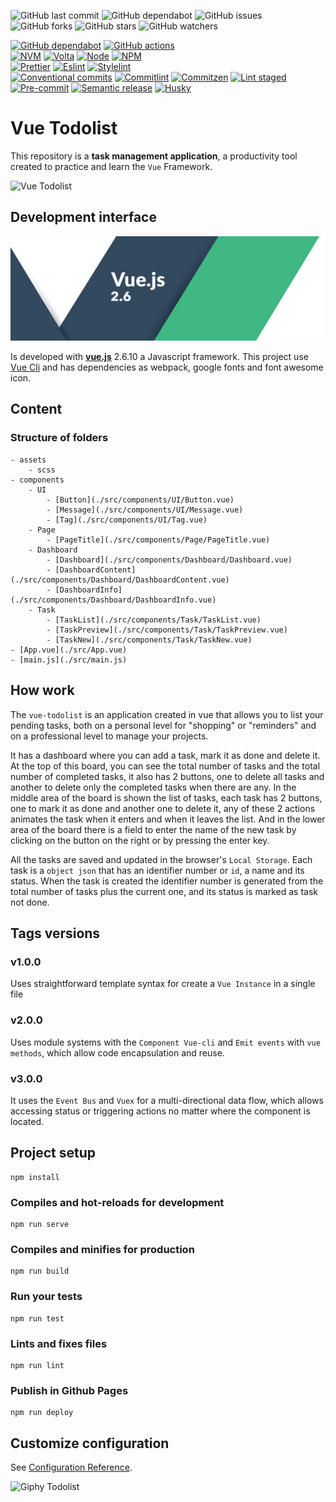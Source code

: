 ![GitHub last commit](https://img.shields.io/github/last-commit/beatrizsmerino/vue-todolist)
![GitHub dependabot](https://img.shields.io/badge/dependabot-enabled-025e8c?logo=Dependabot)
![GitHub issues](https://img.shields.io/github/issues/beatrizsmerino/vue-todolist)
![GitHub forks](https://img.shields.io/github/forks/beatrizsmerino/vue-todolist)
![GitHub stars](https://img.shields.io/github/stars/beatrizsmerino/vue-todolist)
![GitHub watchers](https://img.shields.io/github/watchers/beatrizsmerino/vue-todolist)

[![GitHub dependabot](https://img.shields.io/badge/dependabot-025e8c.svg?logo=Dependabot)](https://github.com/dependabot)
[![GitHub actions](https://img.shields.io/badge/github--actions-025e8c.svg?logo=githubactions&logoColor=FFFFFF)](https://docs.github.com/es/actions)  
[![NVM](https://img.shields.io/badge/nvm-F4DD4B.svg)](https://github.com/nvm-sh/nvm)
[![Volta](https://img.shields.io/badge/volta-79BAC1.svg)](https://docs.volta.sh/reference/setup)
[![Node](https://img.shields.io/badge/node-43853D.svg)](https://nodejs.org/en/)
[![NPM](https://img.shields.io/badge/npm-CC3534.svg)](https://www.npmjs.com/)  
[![Prettier](https://img.shields.io/badge/prettier-F8BC45.svg?logo=prettier&labelColor=1A2B34)](https://prettier.io/)
[![Eslint](https://img.shields.io/badge/eslint-4B32C3.svg?logo=eslint&labelColor=341BAB)](https://eslint.org/)
[![Stylelint](https://img.shields.io/badge/stylelint-3578e5.svg?logo=stylelint&logoColor=000000&labelColor=306cce)](https://stylelint.io/)  
[![Conventional commits](https://img.shields.io/badge/conventional--commits-fa6673.svg?logo=conventionalcommits&logoColor=FFFFFF)](https://www.conventionalcommits.org/en/v1.0.0/)
[![Commitlint](https://img.shields.io/badge/commitlint-51B1DD.svg?logo=commitlint&logoColor=51B1DD&labelColor=000000&color=51B1DD)](https://commitlint.js.org/#/)
[![Commitzen](https://img.shields.io/badge/commitzen-FDF6E4.svg?logo=gnometerminal&logoColor=000000)](https://commitizen-tools.github.io/commitizen/)
[![Lint staged](https://img.shields.io/badge/lint--staged-885430.svg)](https://github.com/okonet/lint-staged)
[![Pre-commit](https://img.shields.io/badge/pre--commit-76877C.svg?logo=pre-commit&labelColor=1F2D23)](https://pre-commit.com/)
[![Semantic release](https://img.shields.io/badge/semantic--release-e10079.svg?logo=semantic-release&labelColor=494949)](https://semantic-release.gitbook.io/semantic-release/)
[![Husky](https://img.shields.io/badge/husky-42B983.svg)](https://typicode.github.io/husky/#/)

# Vue Todolist

This repository is a **task management application**, a productivity tool created to practice and learn the `Vue`
Framework.

![Vue Todolist](./README/videos/vue-todolist.gif)

## Development interface

![Vue logo](./README/images/vue-js-2.jpg)

Is developed with **[vue.js](https://vuejs.org/)** 2.6.10 a Javascript framework. This project use
[Vue Cli](https://cli.vuejs.org/) and has dependencies as webpack, google fonts and font awesome icon.

## Content

### Structure of folders

```shell
- assets
    - scss
- components
    - UI
        - [Button](./src/components/UI/Button.vue)
        - [Message](./src/components/UI/Message.vue)
        - [Tag](./src/components/UI/Tag.vue)
    - Page
        - [PageTitle](./src/components/Page/PageTitle.vue)
    - Dashboard
        - [Dashboard](./src/components/Dashboard/Dashboard.vue)
        - [DashboardContent](./src/components/Dashboard/DashboardContent.vue)
        - [DashboardInfo](./src/components/Dashboard/DashboardInfo.vue)
    - Task
        - [TaskList](./src/components/Task/TaskList.vue)
        - [TaskPreview](./src/components/Task/TaskPreview.vue)
        - [TaskNew](./src/components/Task/TaskNew.vue)
- [App.vue](./src/App.vue)
- [main.js](./src/main.js)
```

## How work

The `vue-todolist` is an application created in vue that allows you to list your pending tasks, both on a personal level
for "shopping" or "reminders" and on a professional level to manage your projects.

It has a dashboard where you can add a task, mark it as done and delete it. At the top of this board, you can see the
total number of tasks and the total number of completed tasks, it also has 2 buttons, one to delete all tasks and
another to delete only the completed tasks when there are any. In the middle area of the board is shown the list of
tasks, each task has 2 buttons, one to mark it as done and another one to delete it, any of these 2 actions animates the
task when it enters and when it leaves the list. And in the lower area of the board there is a field to enter the name
of the new task by clicking on the button on the right or by pressing the enter key.

All the tasks are saved and updated in the browser's `Local Storage`. Each task is a `object json` that has an
identifier number or `id`, a name and its status. When the task is created the identifier number is generated from the
total number of tasks plus the current one, and its status is marked as task not done.

## Tags versions

### **v1.0.0**

Uses straightforward template syntax for create a `Vue Instance` in a single file

### **v2.0.0**

Uses module systems with the `Component Vue-cli` and `Emit events` with `vue methods`, which allow code encapsulation
and reuse.

### **v3.0.0**

It uses the `Event Bus` and `Vuex` for a multi-directional data flow, which allows accessing status or triggering
actions no matter where the component is located.

## Project setup

```shell
npm install
```

### Compiles and hot-reloads for development

```shell
npm run serve
```

### Compiles and minifies for production

```shell
npm run build
```

### Run your tests

```shell
npm run test
```

### Lints and fixes files

```shell
npm run lint
```

### Publish in Github Pages

```shell
npm run deploy
```

## Customize configuration

See [Configuration Reference](https://cli.vuejs.org/config/).

![Giphy Todolist](https://media.giphy.com/media/B7o99rIuystY4/giphy.gif)
